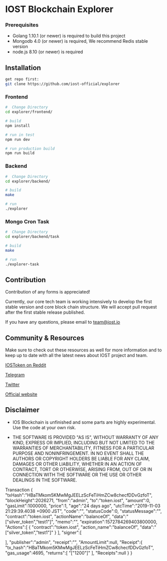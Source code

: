 # IOST Blockchain Explorer

### Prerequisites
* Golang 1.10.1 (or newer) is required to build this project
* Mongodb 4.0 (or newer) is required, We recommend Redis stable version
* node.js 8.10   (or newer) is required

## Installation
```bash
get repo first:
git clone https://github.com/iost-official/explorer
```

### Frontend
```bash
#  Change Directory
cd explorer/frontend/

# build
npm install

# run in test
npm run dev

# run production build
npm run build
```

### Backend
```bash
#  Change Directory
cd explorer/backend/

# build
make

# run
./explorer
```

### Mongo Cron Task
```bash
#  Change Directory
cd explorer/backend/task

# build
make

# run
./explorer-task
```
## Contribution

Contribution of any forms is appreciated!

Currently, our core tech team is working intensively to develop the first stable version and core block chain structure. We will accept pull request after the first stable release published.

If you have any questions, please email to team@iost.io

## Community & Resources

Make sure to check out these resources as well for more information and to keep up to date with all the latest news about IOST project and team.

[IOSToken on Reddit](https://www.reddit.com/r/IOStoken)

[Telegram](https://t.me/officialios)

[Twitter](https://twitter.com/IOStoken)

[Official website](https://iost.io)

## Disclaimer

- IOS Blockchain is unfinished and some parts are highly experimental. Use the code at your own risk.

- THE SOFTWARE IS PROVIDED "AS IS", WITHOUT WARRANTY OF ANY KIND, EXPRESS OR IMPLIED, INCLUDING BUT NOT LIMITED TO THE WARRANTIES OF MERCHANTABILITY, FITNESS FOR A PARTICULAR PURPOSE AND NONINFRINGEMENT. IN NO EVENT SHALL THE AUTHORS OR COPYRIGHT HOLDERS BE LIABLE FOR ANY CLAIM, DAMAGES OR OTHER LIABILITY, WHETHER IN AN ACTION OF CONTRACT, TORT OR OTHERWISE, ARISING FROM, OUT OF OR IN CONNECTION WITH THE SOFTWARE OR THE USE OR OTHER DEALINGS IN THE SOFTWARE.

Transaction
{ 
   "txHash":"HBaTMkom5KMwMgJEELzScFeTiHmZCw8checfDDvGzfoT",
   "blockHeight":2026271,
   "from":"admin",
   "to":"token.iost",
   "amount":0,
   "gasLimit":1000000,
   "price":1,
   "age":"24 days ago",
   "utcTime":"2019-11-03 21:29:39.4038 +0900 JST",
   "code":"",
   "statusCode":0,
   "statusMessage":"",
   "contract":"token.iost",
   "actionName":"balanceOf",
   "data":"[\"silver_token\",\"test1\"]",
   "memo":"",
   "expiration":1572784269403800000,
   "Actions":[ 
      { 
         "contract":"token.iost",
         "action_name":"balanceOf",
         "data":"[\"silver_token\",\"test1\"]"
      }
   ],
   "signer":[ 

   ],
   "publisher":"admin",
   "receipt":"",
   "AmountLimit":null,
   "Receipt":{ 
      "tx_hash":"HBaTMkom5KMwMgJEELzScFeTiHmZCw8checfDDvGzfoT",
      "gas_usage":4695,
      "returns":[ 
         "[\"1200\"]"
      ],
      "Receipts":null
   }
}
